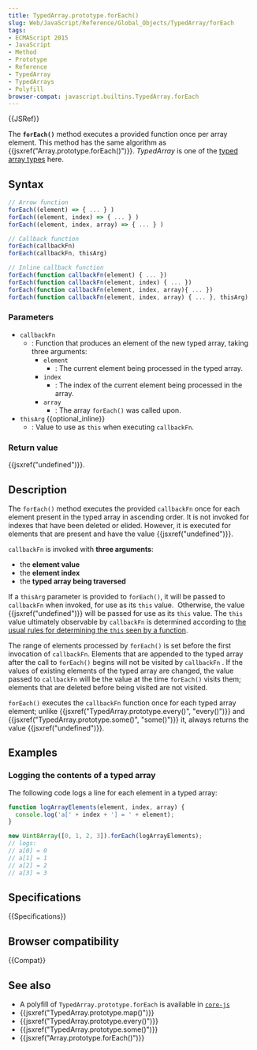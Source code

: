 ```yaml
---
title: TypedArray.prototype.forEach()
slug: Web/JavaScript/Reference/Global_Objects/TypedArray/forEach
tags:
- ECMAScript 2015
- JavaScript
- Method
- Prototype
- Reference
- TypedArray
- TypedArrays
- Polyfill
browser-compat: javascript.builtins.TypedArray.forEach
---
```

{{JSRef}}

The **`forEach()`** method executes a provided function once per array element.
This method has the same algorithm as
{{jsxref("Array.prototype.forEach()")}}. *TypedArray* is one of the
[typed array types](/en-US/docs/Web/JavaScript/Reference/Global_Objects/TypedArray#TypedArray_objects)
here.

## Syntax

```js
// Arrow function
forEach((element) => { ... } )
forEach((element, index) => { ... } )
forEach((element, index, array) => { ... } )

// Callback function
forEach(callbackFn)
forEach(callbackFn, thisArg)

// Inline callback function
forEach(function callbackFn(element) { ... })
forEach(function callbackFn(element, index) { ... })
forEach(function callbackFn(element, index, array){ ... })
forEach(function callbackFn(element, index, array) { ... }, thisArg)
```

### Parameters

*   `callbackFn`
    *   : Function that produces an element of the new typed array, taking three
        arguments:
        *   `element`
            *   : The current element being processed in the typed array.
        *   `index`
            *   : The index of the current element being processed in the array.
        *   `array`
            *   : The array `forEach()` was called upon.
*   `thisArg` {{optional_inline}}
    *   : Value to use as `this` when executing `callbackFn`.

### Return value

{{jsxref("undefined")}}.

## Description

The `forEach()` method executes the provided `callbackFn` once for each element
present in the typed array in ascending order. It is not invoked for indexes
that have been deleted or elided. However, it is executed for elements that are
present and have the value {{jsxref("undefined")}}.

`callbackFn` is invoked with **three arguments**:

*   the **element value**
*   the **element index**
*   the **typed array being traversed**

If a `thisArg` parameter is provided to `forEach()`, it will be passed to
`callbackFn` when invoked, for use as its `this` value.  Otherwise, the value
{{jsxref("undefined")}} will be passed for use as its `this` value. The
`this` value ultimately observable by `callbackFn` is determined according to
[the usual rules for determining the `this` seen by a function](/en-US/docs/Web/JavaScript/Reference/Operators/this).

The range of elements processed by `forEach()` is set before the first
invocation of `callbackFn`. Elements that are appended to the typed array after
the call to `forEach()` begins will not be visited by `callbackFn` . If the
values of existing elements of the typed array are changed, the value passed to
`callbackFn` will be the value at the time `forEach()` visits them; elements
that are deleted before being visited are not visited.

`forEach()` executes the `callbackFn` function once for each typed array
element; unlike
{{jsxref("TypedArray.prototype.every()", "every()")}} and
{{jsxref("TypedArray.prototype.some()", "some()")}} it, always
returns the value {{jsxref("undefined")}}.

## Examples

### Logging the contents of a typed array

The following code logs a line for each element in a typed array:

```js
function logArrayElements(element, index, array) {
  console.log('a[' + index + '] = ' + element);
}

new Uint8Array([0, 1, 2, 3]).forEach(logArrayElements);
// logs:
// a[0] = 0
// a[1] = 1
// a[2] = 2
// a[3] = 3
```

## Specifications

{{Specifications}}

## Browser compatibility

{{Compat}}

## See also

*   A polyfill of `TypedArray.prototype.forEach` is available in
    [`core-js`](https://github.com/zloirock/core-js#ecmascript-typed-arrays)
*   {{jsxref("TypedArray.prototype.map()")}}
*   {{jsxref("TypedArray.prototype.every()")}}
*   {{jsxref("TypedArray.prototype.some()")}}
*   {{jsxref("Array.prototype.forEach()")}}

